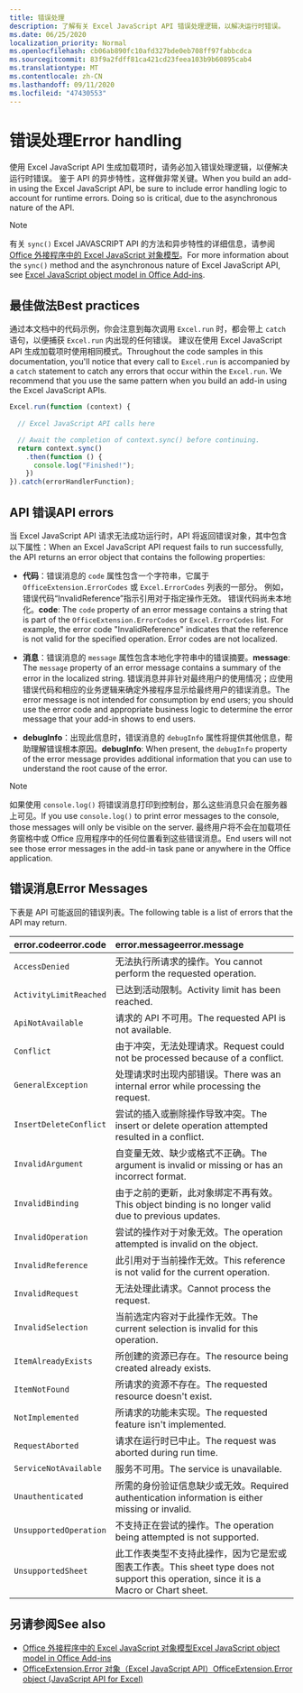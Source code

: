 ```yaml
---
title: 错误处理
description: 了解有关 Excel JavaScript API 错误处理逻辑，以解决运行时错误。
ms.date: 06/25/2020
localization_priority: Normal
ms.openlocfilehash: cb06ab890fc10afd327bde0eb708ff97fabbcdca
ms.sourcegitcommit: 83f9a2fdff81ca421cd23feea103b9b60895cab4
ms.translationtype: MT
ms.contentlocale: zh-CN
ms.lasthandoff: 09/11/2020
ms.locfileid: "47430553"
---
```

# <a name="error-handling"></a><span data-ttu-id="5a5a2-103">错误处理</span><span class="sxs-lookup"><span data-stu-id="5a5a2-103">Error handling</span></span>

<span data-ttu-id="5a5a2-p101">使用 Excel JavaScript API 生成加载项时，请务必加入错误处理逻辑，以便解决运行时错误。 鉴于 API 的异步特性，这样做非常关键。</span><span class="sxs-lookup"><span data-stu-id="5a5a2-p101">When you build an add-in using the Excel JavaScript API, be sure to include error handling logic to account for runtime errors. Doing so is critical, due to the asynchronous nature of the API.</span></span>

> [!NOTE]
> <span data-ttu-id="5a5a2-106">有关 `sync()` Excel JAVASCRIPT API 的方法和异步特性的详细信息，请参阅 [Office 外接程序中的 Excel JavaScript 对象模型](excel-add-ins-core-concepts.md)。</span><span class="sxs-lookup"><span data-stu-id="5a5a2-106">For more information about the `sync()` method and the asynchronous nature of Excel JavaScript API, see [Excel JavaScript object model in Office Add-ins](excel-add-ins-core-concepts.md).</span></span>

## <a name="best-practices"></a><span data-ttu-id="5a5a2-107">最佳做法</span><span class="sxs-lookup"><span data-stu-id="5a5a2-107">Best practices</span></span>

<span data-ttu-id="5a5a2-p102">通过本文档中的代码示例，你会注意到每次调用 `Excel.run` 时，都会带上 `catch` 语句，以便捕获 `Excel.run` 内出现的任何错误。 建议在使用 Excel JavaScript API 生成加载项时使用相同模式。</span><span class="sxs-lookup"><span data-stu-id="5a5a2-p102">Throughout the code samples in this documentation, you'll notice that every call to `Excel.run` is accompanied by a `catch` statement to catch any errors that occur within the `Excel.run`. We recommend that you use the same pattern when you build an add-in using the Excel JavaScript APIs.</span></span>

```js
Excel.run(function (context) {
  
  // Excel JavaScript API calls here

  // Await the completion of context.sync() before continuing.
  return context.sync()
    .then(function () {
      console.log("Finished!");
    })
}).catch(errorHandlerFunction);
```

## <a name="api-errors"></a><span data-ttu-id="5a5a2-110">API 错误</span><span class="sxs-lookup"><span data-stu-id="5a5a2-110">API errors</span></span>

<span data-ttu-id="5a5a2-111">当 Excel JavaScript API 请求无法成功运行时，API 将返回错误对象，其中包含以下属性：</span><span class="sxs-lookup"><span data-stu-id="5a5a2-111">When an Excel JavaScript API request fails to run successfully, the API returns an error object that contains the following properties:</span></span>

- <span data-ttu-id="5a5a2-p103">**代码**：错误消息的 `code` 属性包含一个字符串，它属于 `OfficeExtension.ErrorCodes` 或 `Excel.ErrorCodes` 列表的一部分。 例如，错误代码“InvalidReference”指示引用对于指定操作无效。 错误代码尚未本地化。</span><span class="sxs-lookup"><span data-stu-id="5a5a2-p103">**code**:  The `code` property of an error message contains a string that is part of the `OfficeExtension.ErrorCodes` or `Excel.ErrorCodes` list. For example, the error code "InvalidReference" indicates that the reference is not valid for the specified operation. Error codes are not localized.</span></span>

- <span data-ttu-id="5a5a2-115">**消息**：错误消息的 `message` 属性包含本地化字符串中的错误摘要。</span><span class="sxs-lookup"><span data-stu-id="5a5a2-115">**message**: The `message` property of an error message contains a summary of the error in the localized string.</span></span> <span data-ttu-id="5a5a2-116">错误消息并非针对最终用户的使用情况；应使用错误代码和相应的业务逻辑来确定外接程序显示给最终用户的错误消息。</span><span class="sxs-lookup"><span data-stu-id="5a5a2-116">The error message is not intended for consumption by end users; you should use the error code and appropriate business logic to determine the error message that your add-in shows to end users.</span></span>

- <span data-ttu-id="5a5a2-117">**debugInfo**：出现此信息时，错误消息的 `debugInfo` 属性将提供其他信息，帮助理解错误根本原因。</span><span class="sxs-lookup"><span data-stu-id="5a5a2-117">**debugInfo**: When present, the `debugInfo` property of the error message provides additional information that you can use to understand the root cause of the error.</span></span>

> [!NOTE]
> <span data-ttu-id="5a5a2-118">如果使用 `console.log()` 将错误消息打印到控制台，那么这些消息只会在服务器上可见。</span><span class="sxs-lookup"><span data-stu-id="5a5a2-118">If you use `console.log()` to print error messages to the console, those messages will only be visible on the server.</span></span> <span data-ttu-id="5a5a2-119">最终用户将不会在加载项任务窗格中或 Office 应用程序中的任何位置看到这些错误消息。</span><span class="sxs-lookup"><span data-stu-id="5a5a2-119">End users will not see those error messages in the add-in task pane or anywhere in the Office application.</span></span>

## <a name="error-messages"></a><span data-ttu-id="5a5a2-120">错误消息</span><span class="sxs-lookup"><span data-stu-id="5a5a2-120">Error Messages</span></span>

<span data-ttu-id="5a5a2-121">下表是 API 可能返回的错误列表。</span><span class="sxs-lookup"><span data-stu-id="5a5a2-121">The following table is a list of errors that the API may return.</span></span>

|<span data-ttu-id="5a5a2-122">error.code</span><span class="sxs-lookup"><span data-stu-id="5a5a2-122">error.code</span></span> | <span data-ttu-id="5a5a2-123">error.message</span><span class="sxs-lookup"><span data-stu-id="5a5a2-123">error.message</span></span> |
|:----------|:--------------|
|`AccessDenied` |<span data-ttu-id="5a5a2-124">无法执行所请求的操作。</span><span class="sxs-lookup"><span data-stu-id="5a5a2-124">You cannot perform the requested operation.</span></span>|
|`ActivityLimitReached`|<span data-ttu-id="5a5a2-125">已达到活动限制。</span><span class="sxs-lookup"><span data-stu-id="5a5a2-125">Activity limit has been reached.</span></span>|
|`ApiNotAvailable`|<span data-ttu-id="5a5a2-126">请求的 API 不可用。</span><span class="sxs-lookup"><span data-stu-id="5a5a2-126">The requested API is not available.</span></span>|
|`Conflict`|<span data-ttu-id="5a5a2-127">由于冲突，无法处理请求。</span><span class="sxs-lookup"><span data-stu-id="5a5a2-127">Request could not be processed because of a conflict.</span></span>|
|`GeneralException`|<span data-ttu-id="5a5a2-128">处理请求时出现内部错误。</span><span class="sxs-lookup"><span data-stu-id="5a5a2-128">There was an internal error while processing the request.</span></span>|
|`InsertDeleteConflict`|<span data-ttu-id="5a5a2-129">尝试的插入或删除操作导致冲突。</span><span class="sxs-lookup"><span data-stu-id="5a5a2-129">The insert or delete operation attempted resulted in a conflict.</span></span>|
|`InvalidArgument` |<span data-ttu-id="5a5a2-130">自变量无效、缺少或格式不正确。</span><span class="sxs-lookup"><span data-stu-id="5a5a2-130">The argument is invalid or missing or has an incorrect format.</span></span>|
|`InvalidBinding`  |<span data-ttu-id="5a5a2-131">由于之前的更新，此对象绑定不再有效。</span><span class="sxs-lookup"><span data-stu-id="5a5a2-131">This object binding is no longer valid due to previous updates.</span></span>|
|`InvalidOperation`|<span data-ttu-id="5a5a2-132">尝试的操作对于对象无效。</span><span class="sxs-lookup"><span data-stu-id="5a5a2-132">The operation attempted is invalid on the object.</span></span>|
|`InvalidReference`|<span data-ttu-id="5a5a2-133">此引用对于当前操作无效。</span><span class="sxs-lookup"><span data-stu-id="5a5a2-133">This reference is not valid for the current operation.</span></span>|
|`InvalidRequest`  |<span data-ttu-id="5a5a2-134">无法处理此请求。</span><span class="sxs-lookup"><span data-stu-id="5a5a2-134">Cannot process the request.</span></span>|
|`InvalidSelection`|<span data-ttu-id="5a5a2-135">当前选定内容对于此操作无效。</span><span class="sxs-lookup"><span data-stu-id="5a5a2-135">The current selection is invalid for this operation.</span></span>|
|`ItemAlreadyExists`|<span data-ttu-id="5a5a2-136">所创建的资源已存在。</span><span class="sxs-lookup"><span data-stu-id="5a5a2-136">The resource being created already exists.</span></span>|
|`ItemNotFound` |<span data-ttu-id="5a5a2-137">所请求的资源不存在。</span><span class="sxs-lookup"><span data-stu-id="5a5a2-137">The requested resource doesn't exist.</span></span>|
|`NotImplemented`  |<span data-ttu-id="5a5a2-138">所请求的功能未实现。</span><span class="sxs-lookup"><span data-stu-id="5a5a2-138">The requested feature isn't implemented.</span></span>|
|`RequestAborted`|<span data-ttu-id="5a5a2-139">请求在运行时已中止。</span><span class="sxs-lookup"><span data-stu-id="5a5a2-139">The request was aborted during run time.</span></span>|
|`ServiceNotAvailable`|<span data-ttu-id="5a5a2-140">服务不可用。</span><span class="sxs-lookup"><span data-stu-id="5a5a2-140">The service is unavailable.</span></span>|
|`Unauthenticated` |<span data-ttu-id="5a5a2-141">所需的身份验证信息缺少或无效。</span><span class="sxs-lookup"><span data-stu-id="5a5a2-141">Required authentication information is either missing or invalid.</span></span>|
|`UnsupportedOperation`|<span data-ttu-id="5a5a2-142">不支持正在尝试的操作。</span><span class="sxs-lookup"><span data-stu-id="5a5a2-142">The operation being attempted is not supported.</span></span>|
|`UnsupportedSheet`|<span data-ttu-id="5a5a2-143">此工作表类型不支持此操作，因为它是宏或图表工作表。</span><span class="sxs-lookup"><span data-stu-id="5a5a2-143">This sheet type does not support this operation, since it is a Macro or Chart sheet.</span></span>|

## <a name="see-also"></a><span data-ttu-id="5a5a2-144">另请参阅</span><span class="sxs-lookup"><span data-stu-id="5a5a2-144">See also</span></span>

- [<span data-ttu-id="5a5a2-145">Office 外接程序中的 Excel JavaScript 对象模型</span><span class="sxs-lookup"><span data-stu-id="5a5a2-145">Excel JavaScript object model in Office Add-ins</span></span>](excel-add-ins-core-concepts.md)
- [<span data-ttu-id="5a5a2-146">OfficeExtension.Error 对象（Excel JavaScript API）</span><span class="sxs-lookup"><span data-stu-id="5a5a2-146">OfficeExtension.Error object (JavaScript API for Excel)</span></span>](/javascript/api/office/officeextension.error?view=excel-js-preview&preserve-view=true)
